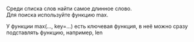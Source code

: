 Среди списка слов найти самое длинное слово.  
Для поиска используйте функцию max.


<div class="hint">
  У функции max(..., key=...) есть ключевая функция, в неё можно сразу подставлять функцию, например, len
</div>
